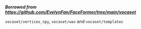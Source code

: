 ***Borrowed from https://github.com/EvelynFan/FaceFormer/tree/main/vocaset***

`vocaset/vertices_npy`,  `vocaset/wav` and `vocaset/templates`